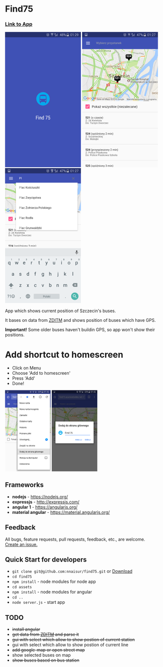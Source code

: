 # Find75

### [Link to App](https://find75.azurewebsites.net)

<img src="./assets/img/screen_1.png" alt="screen_1" width="250"/>
<img src="./assets/img/screen_2.png" alt="screen_2" width="250"/>
<img src="./assets/img/screen_3.png" alt="screen_3" width="250"/>

App which shows current position of Szczecin's buses.

It bases on data from [ZDITM](http://www.zditm.szczecin.pl/) and shows position of buses which have GPS.

**Important!** Some older buses haven't buildin GPS, so app won't show their positions.

# Add shortcut to homescreen

- Click on Menu
- Choose 'Add to homescreen'
- Press 'Add'
- Done!

<img src="./assets/img/homescreen_1.png" alt="homescreen_1" width="150"/>
<img src="./assets/img/homescreen_2.png" alt="homescreen_2" width="150"/>

## Frameworks

- **nodejs** - https://nodejs.org/
- **expressjs** - http://expressjs.com/
- **angular 1** - https://angularjs.org/
- **material angular** - https://material.angularjs.org/


## Feedback
All bugs, feature requests, pull requests, feedback, etc., are welcome. [Create an issue.](https://github.com/nnaisur/find75/issues)

## Quick Start for developers

- `git clone git@github.com:nnaisur/find75.git` or [Download](https://github.com/nnaisur/find75/archive/master.zip)
- `cd find75`
- `npm install` - node modules for node app
- `cd assets`
- `npm install` - node modules for angular
- `cd ..`
- `node server.js` - start app

## TODO
- ~~install angular~~
- ~~get data from [ZDITM](http://www.zditm.szczecin.pl/) and parse it~~
- ~~gui with select which allow to show postion of current station~~
- gui with select which allow to show postion of current line
- ~~add google-map or open street map~~
- show selected buses on map
- ~~show buses based on bus station~~
